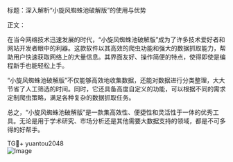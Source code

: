 标题：深入解析“小旋风蜘蛛池破解版”的使用与优势

正文：

在当今网络技术迅速发展的时代，“小旋风蜘蛛池破解版”成为了许多技术爱好者和网站开发者眼中的利器。这款软件以其高效的爬虫功能和强大的数据抓取能力，帮助用户快速获取网络上的大量信息。其界面友好、操作简便的特点，使得即使是编程新手也能轻松上手。

“小旋风蜘蛛池破解版”不仅能够高效地收集数据，还能对数据进行分类整理，大大节省了人工筛选的时间。同时，它还具备高度自定义的功能，可以根据不同的需求定制爬虫策略，满足各种复杂的数据抓取任务。

总之，“小旋风蜘蛛池破解版”是一款集高效性、便捷性和灵活性于一体的优秀工具。无论是用于学术研究、市场分析还是其他需要大数据支持的领域，都是不可多得的好帮手。

TG💪+ yuantou2048  
![Image](https://github.com/user-attachments/assets/42a5a4a5-fea9-4a1d-8aa0-73e57e430cca)